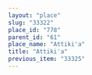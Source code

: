 ```yaml
---
layout: "place"
slug: "33322"
place_id: "778"
parent_id: "61"
place_name: "Attiki'a"
title: "Attiki'a"
previous_item: "33325"
---
```

